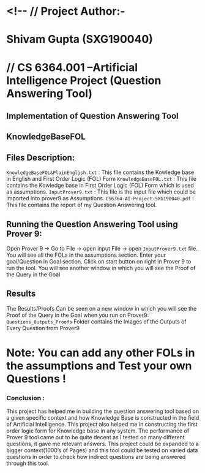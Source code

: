 # <!-- // Project Author:-
# Shivam Gupta (SXG190040)
# // CS 6364.001 –Artificial Intelligence Project (Question Answering Tool)

## Implementation of Question Answering Tool


## KnowledgeBaseFOL


## Files Description:
```KnowledgeBaseFOL&PlainEnglish.txt``` : This file contains the Kowledge base in English and First Order Logic (FOL) Form
```KnowledgeBaseFOL.txt``` : This file contains the Kowledge base in First Order Logic (FOL) Form which is used as assumptions.
```InputProver9.txt``` : This file is the input file which could be imported into prover9 as Assumptions.
```CS6364-AI-Project-SXG190040.pdf``` : This file contains the report of my Question Answering tool.


## Running the Question Answering Tool using Prover 9:
Open Prover 9 -> Go to File -> open input File -> open ```InputProver9.txt``` file. You will see all the FOLs in the assumptions section.
Enter your goal/Question in Goal section. Click on start button on right in Prover 9 to run the tool.
You will see another window in which you will see the Proof of the Query in the Goal




## Results
The Results/Proofs Can be seen on a new window in which you will see the Proof of the Query in the Goal when you run on Prover9:
```Questions_Outputs_Proofs``` Folder contains the Images of the Outputs of Every Question from Prover9



# Note:  You can add any other FOLs in the assumptions and Test your own Questions !


### Conclusion :
This project has helped me in building the question answering tool based on a given specific context and how Knowledge Base is constructed in the field of Artificial Intelligence. This project also helped me in constructing the first order logic form for Knowledge base in any system.  The performance of Prover 9 tool came out to be quite decent as I tested on many different questions, it gave me relevant answers. This project could be expanded to a bigger context(1000’s of Pages) and this tool could be tested on varied data questions in order to check how indirect questions are being answered through this tool.
